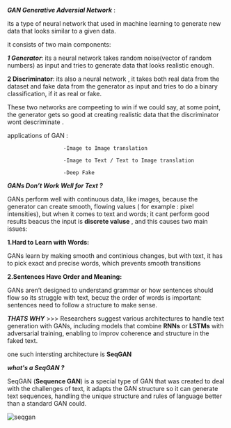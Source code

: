 ***GAN  Generative Adversial Network*** :

 its a type of neural network that used in machine learning to generate new data that looks similar to a given data.
 
 it consists of two main components:
 
***1 Generator***: its a neural network takes random noise(vector of random numbers) as input and tries to generate data that looks realistic enough.

**2 Discriminator**: its also a neural network , it takes both real data from the dataset and fake data from the generator as input and tries to do a binary classification, if it as real or fake.

These two networks are compeeting to win if we could say, at some point, the generator gets so good at creating realistic data that the discriminator wont descriminate .

applications of GAN :
       
                      -Image to Image translation

                      -Image to Text / Text to Image translation
                      
                      -Deep Fake


***GANs Don’t Work Well for Text ?***

GANs perform well with continuous data, like images, because the generator can create smooth, flowing values ( for example : pixel intensities), but when it comes to text and words; it cant perform good results beacus the input is **discrete valuse** , and this causes two main issues:

**1.Hard to Learn with Words:**

GANs learn by making smooth and continious changes, but with text, it has to pick exact and precise words, which prevents smooth transitions

**2.Sentences Have Order and Meaning:**

 GANs aren’t designed to understand grammar or how sentences should flow so its struggle with text, becuz the order of words is important: sentences need to follow a structure to make sense.

***THATS WHY*** >>>   Researchers suggest various architectures to handle text generation with GANs, including models that combine **RNNs** or **LSTMs** with adversarial training, enabling to improv coherence and structure in the faked text.

one such intersting architecture is **SeqGAN**

***what's a SeqGAN  ?***

SeqGAN (**Sequence GAN**) is a special type of GAN that was created to deal with the challenges of text, it adapts the GAN structure so it can generate text sequences, handling the unique structure and rules of language better than a standard GAN could.

![seqgan](https://github.com/user-attachments/assets/fae254c3-281a-4f68-acb8-cd2ce7c20cf7)


